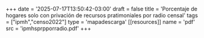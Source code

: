 +++
date = '2025-07-17T13:50:42-03:00'
draft = false
title = 'Porcentaje de hogares solo con privación de recursos pratimoniales por radio censal'
tags = ["ipmh","censo2022"]
type = 'mapadescarga'
[[resources]]
    name = 'pdf'
    src = 'ipmhsprpporradio.pdf'
+++
